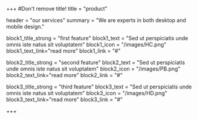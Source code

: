 +++
#Don't remove title!
title = "product"

header = "our services"
summary = "We are experts in both desktop and mobile design."

block1_title_strong = "first feature"
block1_text = "Sed ut perspiciatis unde omnis iste natus sit voluptatem"
block1_icon = "/images/HC.png"
block1_text_link="read more"
block1_link = "#"


block2_title_strong = "second feature"
block2_text = "Sed ut perspiciatis unde omnis iste natus sit voluptatem"
block2_icon = "/images/PB.png"
block2_text_link="read more"
block2_link = "#"


block3_title_strong = "third feature"
block3_text = "Sed ut perspiciatis unde omnis iste natus sit voluptatem"
block3_icon = "/images/HD.png"
block3_text_link="read more"
block3_link = "#"





+++